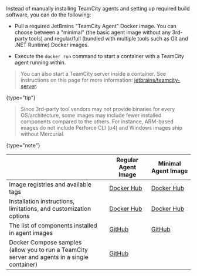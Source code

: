 [//]: # (title: Agent Docker Images)

Instead of manually installing TeamCity agents and setting up required build software, you can do the following:

* Pull a required JetBrains "TeamCity Agent" Docker image. You can choose between a "minimal" (the basic agent image without any 3rd-party tools) and regular/full (bundled with multiple tools such as Git and .NET Runtime) Docker images.

* Execute the `docker run` command to start a container with a TeamCity agent running within.

> You can also start a TeamCity server inside a container. See instructions on this page for more information: [jetbrains/teamcity-server](https://hub.docker.com/r/jetbrains/teamcity-server).
> 
{type="tip"}

> Since 3rd-party tool vendors may not provide binaries for every OS/architecture, some images may include fewer installed components compared to the others. For instance, ARM-based images do not include Perforce CLI (p4) and Windows images ship without Mercurial.
> 
{type="note"}


|                                                                                                  | Regular Agent Image                                                                                           | Minimal Agent Image                                                                                                   |
|--------------------------------------------------------------------------------------------------|---------------------------------------------------------------------------------------------------------------|-----------------------------------------------------------------------------------------------------------------------|
| Image registries and available tags                                                              | [Docker Hub](https://hub.docker.com/r/jetbrains/teamcity-agent/tags)                                          | [Docker Hub](https://hub.docker.com/r/jetbrains/teamcity-minimal-agent/tags)                                          |
| Installation instructions, limitations, and customization options                                | [Docker Hub](https://hub.docker.com/r/jetbrains/teamcity-agent)                                               | [Docker Hub](https://hub.docker.com/r/jetbrains/teamcity-minimal-agent)                                               |
| The list of components installed in agent images                                                 | [GitHub](https://github.com/JetBrains/teamcity-docker-images/blob/master/context/generated/teamcity-agent.md) | [GitHub](https://github.com/JetBrains/teamcity-docker-images/blob/master/context/generated/teamcity-minimal-agent.md) |
| Docker Compose samples<br/>(allow you to run a TeamCity server and agents in a single container) |                             [GitHub](https://github.com/JetBrains/teamcity-docker-samples)                    ||

